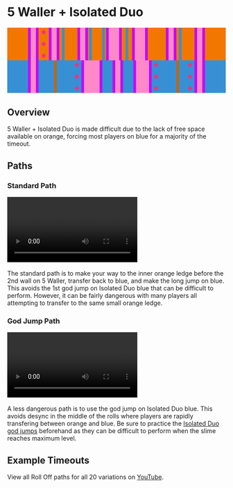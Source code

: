 # 5 Waller + Isolated Duo

![5 Waller + Isolated Duo](../images/variations/5-waller-isolated-duo.jpg)

## Overview

5 Waller + Isolated Duo is made difficult due to the lack of free space available on orange, forcing most players on blue for a majority of the timeout.

## Paths

### Standard Path

<video controls>
  <source src="../../images/variations/5-waller-isolated-duo-standard-path.mp4" type="video/mp4">
</video>

The standard path is to make your way to the inner orange ledge before the 2nd wall on 5 Waller, transfer back to blue, and make the long jump on blue. This avoids the 1st god jump on Isolated Duo blue that can be difficult to perform. However, it can be fairly dangerous with many players all attempting to transfer to the same small orange ledge.

### God Jump Path

<video controls>
  <source src="../../images/variations/5-waller-isolated-duo-god-jump-path.mp4" type="video/mp4">
</video>

A less dangerous path is to use the god jump on Isolated Duo blue. This avoids desync in the middle of the rolls where players are rapidly transfering between orange and blue. Be sure to practice the [Isolated Duo god jumps](../advanced/isolated-duo-god-jumps.md) beforehand as they can be difficult to perform when the slime reaches maximum level.

## Example Timeouts

View all Roll Off paths for all 20 variations on [YouTube](https://www.youtube.com/playlist?list=PLG_QNSp9ZgJLWYSNl4vY26VJCZeOQHO1F).
